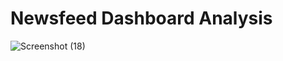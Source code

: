 # Newsfeed Dashboard Analysis
![Screenshot (18)](https://github.com/olaanalyst/Newsfeed-Dashboard-Analysis/assets/141564936/565a8b0f-a9ea-4dbb-a679-6f5c15b2d175)

